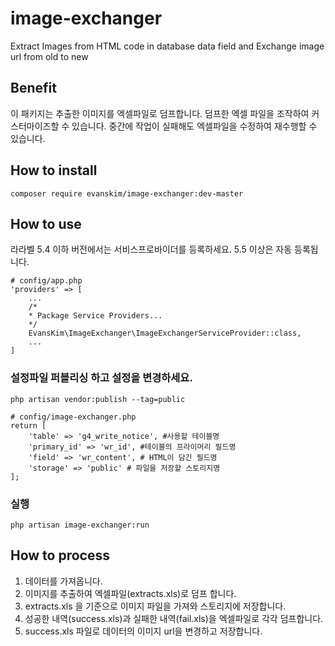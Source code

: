 # image-exchanger
Extract Images from HTML code in database data field and Exchange image url from old to new

## Benefit
이 패키지는 추출한 이미지를 엑셀파일로 덤프합니다. 덤프한 엑셀 파일을 조작하여 커스터마이즈할 수 있습니다. 
중간에 작업이 실패해도 엑셀파일을 수정하여 재수행할 수 있습니다.

## How to install

    composer require evanskim/image-exchanger:dev-master

## How to use
라라벨 5.4 이하 버전에서는 서비스프로바이더를 등록하세요. 5.5 이상은 자동 등록됩니다.
    
    # config/app.php
    'providers' => [
        ...
        /*
        * Package Service Providers...
        */
        EvansKim\ImageExchanger\ImageExchangerServiceProvider::class,
        ...
    ]
  
### 설정파일 퍼블리싱 하고 설정을 변경하세요.

    php artisan vendor:publish --tag=public
    
    # config/image-exchanger.php
    return [
        'table' => 'g4_write_notice', #사용할 테이블명
        'primary_id' => 'wr_id', #테이블의 프라이머리 필드명
        'field' => 'wr_content', # HTML이 담긴 필드명
        'storage' => 'public' # 파일을 저장할 스토리지명
    ];
  
### 실행

    php artisan image-exchanger:run
    
## How to process
1. 데이터를 가져옵니다.
2. 이미지를 추출하여 엑셀파일(extracts.xls)로 덤프 합니다.
3. extracts.xls 을 기준으로 이미지 파일을 가져와 스토리지에 저장합니다.
4. 성공한 내역(success.xls)과 실패한 내역(fail.xls)을 엑셀파일로 각각 덤프합니다.
5. success.xls 파일로 데이터의 이미지 url을 변경하고 저장합니다. 

